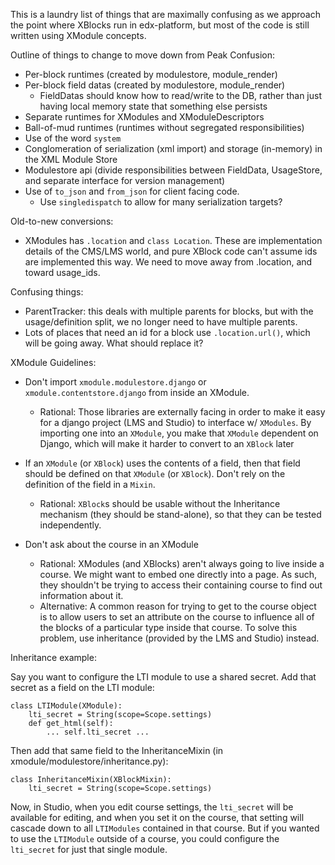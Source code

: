 This is a laundry list of things that are maximally confusing as we approach the point where XBlocks run in edx-platform, but most of the code is still written using XModule concepts.

Outline of things to change to move down from Peak Confusion:

- Per-block runtimes (created by modulestore, module_render)
- Per-block field datas (created by modulestore, module_render)
    - FieldDatas should know how to read/write to the DB, rather than just having local memory state that something else persists
- Separate runtimes for XModules and XModuleDescriptors
- Ball-of-mud runtimes (runtimes without segregated responsibilities)
- Use of the word `system`
- Conglomeration of serialization (xml import) and storage (in-memory) in the XML Module Store
- Modulestore api (divide responsibilities between FieldData, UsageStore, and separate interface for version management)
- Use of `to_json` and `from_json` for client facing code. 
    - Use `singledispatch` to allow for many serialization targets?

Old-to-new conversions:

- XModules has `.location` and `class Location`.  These are implementation details of the CMS/LMS world, and pure XBlock code can't assume ids are implemented this way.  We need to move away from .location, and toward usage_ids.

Confusing things:

- ParentTracker: this deals with multiple parents for blocks, but with the usage/definition split, we no longer need to have multiple parents. 
- Lots of places that need an id for a block use `.location.url()`, which will be going away.  What should replace it?
 
XModule Guidelines:

* Don't import `xmodule.modulestore.django` or `xmodule.contentstore.django` from inside an XModule.
    * Rational: Those libraries are externally facing in order to make it easy for a django project (LMS and Studio) to interface w/ `XModules`. By importing one into an `XModule`, you make that `XModule` dependent on Django, which will make it harder to convert to an `XBlock` later

* If an `XModule` (or `XBlock`) uses the contents of a field, then that field should be defined on that `XModule` (or `XBlock`). Don't rely on the definition of the field in a `Mixin`.
    * Rational: `XBlock`s should be usable without the Inheritance mechanism (they should be stand-alone), so that they can be tested independently.

* Don't ask about the course in an XModule
    * Rational: XModules (and XBlocks) aren't always going to live inside a course. We might want to embed one directly into a page. As such, they shouldn't be trying to access their containing course to find out information about it.
    * Alternative: A common reason for trying to get to the course object is to allow users to set an attribute on the course to influence all of the blocks of a particular type inside that course. To solve this problem, use inheritance (provided by the LMS and Studio) instead.


Inheritance example:

Say you want to configure the LTI module to use a shared secret. Add that secret as a field on the LTI module:

    class LTIModule(XModule):
        lti_secret = String(scope=Scope.settings)
        def get_html(self):
            ... self.lti_secret ...
            
Then add that same field to the InheritanceMixin (in xmodule/modulestore/inheritance.py):

    class InheritanceMixin(XBlockMixin):
        lti_secret = String(scope=Scope.settings)

Now, in Studio, when you edit course settings, the `lti_secret` will be available for editing, and when you set it on the course, that setting will cascade down to all `LTIModules` contained in that course. But if you wanted to use the `LTIModule` outside of a course, you could configure the `lti_secret` for just that single module.